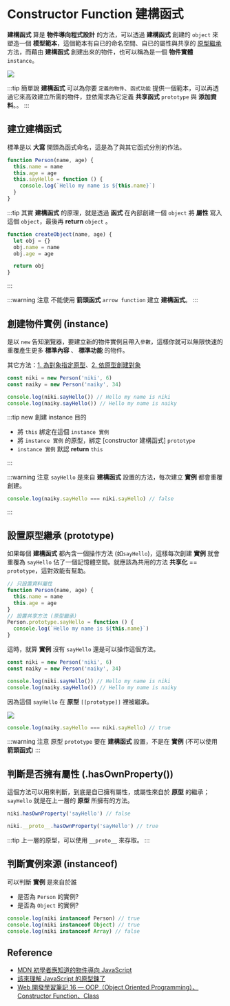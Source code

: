 # Constructor Function 建構函式

**建構函式** 算是 **物件導向程式設計** 的方法，可以透過 **建構函式** 創建的 `object` 來塑造一個 **模型範本**，這個範本有自已的命名空間、自已的屬性與共享的 [原型繼承](/Javascript/prototype) 方法，而藉由 **建構函式** 創建出來的物件，也可以稱為是一個 **物件實體** `instance`。

![](/Javascript/img/constructor-instance.png)

:::tip 簡單說
**建構函式** 可以為你要 `定義的物件`、`函式功能` 提供一個範本，可以再透過它來高效建立所需的物件，並依需求為它定義 **共享函式** `prototype` 與 **添加資料**。。
:::

## 建立建構函式

標準是以 **大寫** 開頭為函式命名，這是為了與其它函式分別的作法。

```js
function Person(name, age) {
  this.name = name
  this.age = age
  this.sayHello = function () {
    console.log(`Hello my name is ${this.name}`)
  }
}
```

:::tip
其實 **建構函式** 的原理，就是透過 **函式** 在內部創建一個 `object` 將 **屬性** 寫入這個 `object`，最後再 **return** `object` 。

```js
function createObject(name, age) {
  let obj = {}
  obj.name = name
  obj.age = age

  return obj
}
```
:::


:::warning 注意
不能使用 **箭頭函式** `arrow function` 建立 **建構函式**。
:::
## 創建物件實例 (instance)

是以 `new` 告知瀏覽器，要建立新的物件實例且帶入`參數`，這樣你就可以無限快速的重覆產生更多 **標準內容** 、 **標準功能** 的物件。

其它方法：[1. 為對象指定原型](/Javascript/prototype#為對象指定原型)、[2. 依原型創建對象](/Javascript/prototype#依原型創建對象)

```js
const niki = new Person('niki', 6)
const naiky = new Person('naiky', 34)

console.log(niki.sayHello()) // Hello my name is niki
console.log(naiky.sayHello()) // Hello my name is naiky
```

:::tip new 創建 instance 目的

- 將 `this` 綁定在這個 `instance 實例`
- 將 `instance 實例` 的原型，綁定 [constructor 建構函式] `prototype`
- `instance 實例` 默認 **return** `this`

:::

:::warning 注意
`sayHello` 是來自 **建構函式** 設置的方法，每次建立 **實例** 都會重覆創建。

```js
console.log(naiky.sayHello === niki.sayHello) // false
```

:::

## 設置原型繼承 (prototype)

如果每個 **建構函式** 都內含一個操作方法 (如`sayHello`)，這樣每次創建 **實例** 就會重覆為 `sayHello` 佔了一個記憶體空間。就應該為共用的方法 **共享化** == `prototype`，這對效能有幫助。

```js
// 只設置資料屬性
function Person(name, age) {
  this.name = name
  this.age = age
}
// 設置共享方法 (原型繼承)
Person.prototype.sayHello = function () {
  console.log(`Hello my name is ${this.name}`)
}
```

這時，就算 **實例** 沒有 `sayHello` 還是可以操作這個方法。

```js
const niki = new Person('niki', 6)
const naiky = new Person('naiky', 34)

console.log(niki.sayHello()) // Hello my name is niki
console.log(naiky.sayHello()) // Hello my name is naiky
```

因為這個 `sayHello` 在 **原型** `[[prototype]]` 裡被繼承。

![](/Javascript/img/instance-prototype.png)

```js
console.log(naiky.sayHello === niki.sayHello) // true
```

:::warning 注意
原型 `prototype` 要在 **建構函式** 設置，不是在 **實例** (不可以使用 **箭頭函式**)
:::

## 判斷是否擁有屬性 (.hasOwnProperty())

這個方法可以用來判斷，到底是自已擁有屬性，或屬性來自於 **原型** 的繼承；`sayHello` 就是在上一層的 **原型** 所擁有的方法。

```js
niki.hasOwnProperty('sayHello') // false

niki.__proto__.hasOwnProperty('sayHello') // true
```

:::tip
上一層的原型，可以使用 `__proto__` 來存取。
:::

## 判斷實例來源 (instanceof)

可以判斷 **實例** 是來自於誰

- 是否為 `Person` 的實例?
- 是否為 `Object` 的實例?

```js
console.log(niki instanceof Person) // true
console.log(niki instanceof Object) // true
console.log(niki instanceof Array) // false
```

## Reference

- [MDN 初學者應知道的物件導向 JavaScript](https://developer.mozilla.org/zh-TW/docs/Learn/JavaScript/Objects/Object-oriented_JS)
- [該來理解 JavaScript 的原型鍊了
  ](https://blog.techbridge.cc/2017/04/22/javascript-prototype/)
- [Web 開發學習筆記 16 — OOP（Object Oriented Programming）、Constructor Function、Class](https://teagan-hsu.coderbridge.io/2021/01/05/javascript-oop-constructor-function-class/)
